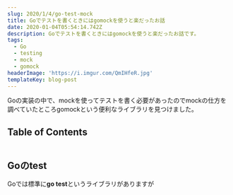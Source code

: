 ```yaml
---
slug: 2020/1/4/go-test-mock
title: Goでテストを書くときにはgomockを使うと楽だったお話
date: 2020-01-04T05:54:14.742Z
description: Goでテストを書くときにはgomockを使うと楽だったお話です。
tags:
  - Go
  - testing
  - mock
  - gomock
headerImage: 'https://i.imgur.com/QmIHfeR.jpg'
templateKey: blog-post
---
```

Goの実装の中で、mockを使ってテストを書く必要があったのでmockの仕方を調べていたところgomockという便利なライブラリを見つけました。

## Table of Contents

```toc

```

## Goのtest

Goでは標準に**go test**というライブラリがありますが
